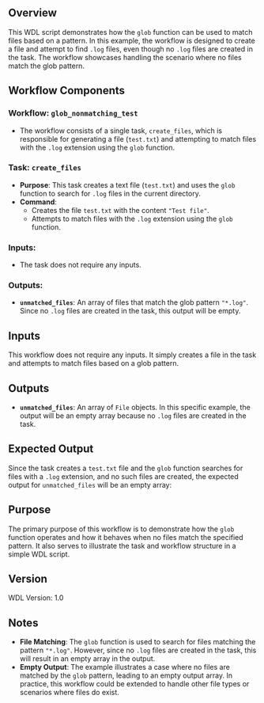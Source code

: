 ## Overview

This WDL script demonstrates how the `glob` function can be used to match files based on a pattern. In this example, the workflow is designed to create a file and attempt to find `.log` files, even though no `.log` files are created in the task. The workflow showcases handling the scenario where no files match the glob pattern.

## Workflow Components

### Workflow: `glob_nonmatching_test`
- The workflow consists of a single task, `create_files`, which is responsible for generating a file (`test.txt`) and attempting to match files with the `.log` extension using the `glob` function.

### Task: `create_files`
- **Purpose**: This task creates a text file (`test.txt`) and uses the `glob` function to search for `.log` files in the current directory.
- **Command**: 
    - Creates the file `test.txt` with the content `"Test file"`.
    - Attempts to match files with the `.log` extension using the `glob` function.
  
### Inputs:
- The task does not require any inputs.

### Outputs:
- **`unmatched_files`**: An array of files that match the glob pattern `"*.log"`. Since no `.log` files are created in the task, this output will be empty.

## Inputs
This workflow does not require any inputs. It simply creates a file in the task and attempts to match files based on a glob pattern.

## Outputs
- **`unmatched_files`**: An array of `File` objects. In this specific example, the output will be an empty array because no `.log` files are created in the task.

## Expected Output
Since the task creates a `test.txt` file and the `glob` function searches for files with a `.log` extension, and no such files are created, the expected output for `unmatched_files` will be an empty array:

## Purpose
The primary purpose of this workflow is to demonstrate how the `glob` function operates and how it behaves when no files match the specified pattern. It also serves to illustrate the task and workflow structure in a simple WDL script.

## Version
WDL Version: 1.0

## Notes
- **File Matching**: The `glob` function is used to search for files matching the pattern `"*.log"`. However, since no `.log` files are created in the task, this will result in an empty array in the output.
- **Empty Output**: The example illustrates a case where no files are matched by the `glob` pattern, leading to an empty output array. In practice, this workflow could be extended to handle other file types or scenarios where files do exist.
  
